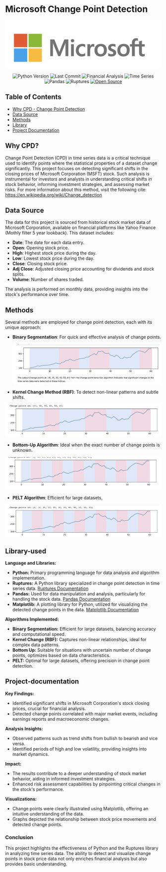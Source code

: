 # Microsoft Change Point Detection

<p align="center">
  <!-- Replace 'image_url' with the actual URL of your image -->
  <img src="msft.png" alt="Microsoft Change Point Detection">
</p>

<p align="center">
  <img src="https://img.shields.io/badge/Python_Version-3.10%2B-blue" alt="Python Version">
  <img src="https://img.shields.io/github/last-commit/dsrichard97/otherprojects" alt="Last Commit">
  <img src="https://img.shields.io/badge/Financial_Analysis-Trends-red" alt="Financial Analysis">
  <img src="https://img.shields.io/badge/STAT-Time_Series-blue" alt="Time Series">
  <img src="https://img.shields.io/badge/Python-Pandas-green" alt="Pandas">
  <img src="https://img.shields.io/badge/Python-Ruptures-orange" alt="Ruptures">
  <a href="https://github.com/ellerbrock/open-source-badges/">
    <img src="https://badges.frapsoft.com/os/v1/open-source.svg?v=103" alt="Open Source">
  </a>
</p>

## Table of Contents
- [Why CPD - Change Point Detection](#why-cpd)
- [Data Source](#data-source)
- [Methods](#methods)
- [Library](#Library-used)
- [Project Documentation](#project-documentation)

## Why CPD?

Change Point Detection (CPD) in time series data is a critical technique used to identify points where the statistical properties of a dataset change significantly. This project focuses on detecting significant shifts in the closing prices of Microsoft Corporation (MSFT) stock. Such analysis is instrumental for investors and analysts in understanding critical shifts in stock behavior, informing investment strategies, and assessing market risks. For more information about this method, visit the following cite: https://en.wikipedia.org/wiki/Change_detection

## Data Source

The data for this project is sourced from historical stock market data of Microsoft Corporation, available on financial platforms like Yahoo Finance (Mothly filter 5 year lookback). This dataset includes:

- **Date**: The date for each data entry.
- **Open**: Opening stock price.
- **High**: Highest stock price during the day.
- **Low**: Lowest stock price during the day.
- **Close**: Closing stock price.
- **Adj Close**: Adjusted closing price accounting for dividends and stock splits.
- **Volume**: Number of shares traded.

The analysis is performed on monthly data, providing insights into the stock's performance over time.

## Methods

Several methods are employed for change point detection, each with its unique approach:

- **Binary Segmentation**: For quick and effective analysis of change points.
  <p align="center">
  <!-- Replace 'image_url' with the actual URL of your image -->
  <img src="binseg.png" alt="Microsoft Change Point Detection">
</p>

- **Kernel Change Method (RBF)**: To detect non-linear patterns and subtle shifts.
<p align="center">
  <!-- Replace 'image_url' with the actual URL of your image -->
  <img src="kern.png" alt="Microsoft Change Point Detection">
</p>

- **Bottom-Up Algorithm**: Ideal when the exact number of change points is unknown.
<p align="center">
  <!-- Replace 'image_url' with the actual URL of your image -->
  <img src="bottomup.png" alt="Microsoft Change Point Detection">
</p>

- **PELT Algorithm**: Efficient for large datasets,
<p align="center">
  <!-- Replace 'image_url' with the actual URL of your image -->
  <img src="pelt.png" alt="Microsoft Change Point Detection">
</p>


## Library-used
**Language and Libraries:**

- **Python:** Primary programming language for data analysis and algorithm implementation.
- **Ruptures:** A Python library specialized in change point detection in time series data. [Ruptures Documentation](https://centre-borelli.github.io/ruptures-docs/)
- **Pandas:** Used for data manipulation and analysis, particularly for handling the stock data. [Pandas Documentation](https://pandas.pydata.org/pandas-docs/stable/)
- **Matplotlib:** A plotting library for Python, utilized for visualizing the detected change points in the data. [Matplotlib Documentation](https://matplotlib.org/stable/contents.html)

**Algorithms Implemented:**

- **Binary Segmentation:** Efficient for large datasets, balancing accuracy and computational speed.
- **Kernel Change (RBF):** Captures non-linear relationships, ideal for complex data patterns.
- **Bottom Up:** Suitable for situations with uncertain number of change points, optimizes based on data characteristics.
- **PELT:** Optimal for large datasets, offering precision in change point detection.

## Project-documentation
**Key Findings:**

- Identified significant shifts in Microsoft Corporation's stock closing prices, crucial for financial analysis.
- Detected change points correlated with major market events, including earnings reports and macroeconomic changes.

**Analysis Insights:**

- Observed patterns such as trend shifts from bullish to bearish and vice versa.
- Identified periods of high and low volatility, providing insights into market dynamics.

**Impact:**

- The results contribute to a deeper understanding of stock market behavior, aiding in informed investment strategies.
- Enhanced risk assessment capabilities by pinpointing critical changes in the stock's performance.

**Visualizations:**

- Change points were clearly illustrated using Matplotlib, offering an intuitive understanding of the data.
- Graphs depicted the relationship between stock price movements and detected change points.

### Conclusion

This project highlights the effectiveness of Python and the Ruptures library in analyzing time series data. The ability to detect and visualize change points in stock price data not only enriches financial analysis but also provides basic understanding.

